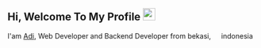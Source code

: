 ## Hi, Welcome To My Profile <img src="https://media.giphy.com/media/hvRJCLFzcasrR4ia7z/giphy.gif" width="25px">

I'am [Adi](https://www.adiyansahcode.id/), Web Developer and Backend Developer from bekasi, <img src="https://upload.wikimedia.org/wikipedia/commons/9/9f/Flag_of_Indonesia.svg" width="13"/> indonesia

<!--
**adiyansahcode/adiyansahcode** is a ✨ _special_ ✨ repository because its `README.md` (this file) appears on your GitHub profile.

Here are some ideas to get you started:

- 🔭 I’m currently working on ...
- 🌱 I’m currently learning ...
- 👯 I’m looking to collaborate on ...
- 🤔 I’m looking for help with ...
- 💬 Ask me about ...
- 📫 How to reach me: ...
- 😄 Pronouns: ...
- ⚡ Fun fact: ...
-->
